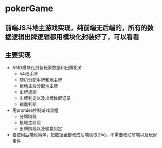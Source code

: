 # pokerGame
## 前端JS斗地主游戏实现，纯前端无后端的，所有的数据逻辑出牌逻辑都用模块化封装好了，可以看看

## 主要实现
+ AMD模块化封装玩家数据和出牌相关
  - 54张手牌
  - 随机分配手牌和地主牌
  - 抢地主后分配地主牌
  - 出牌规则
  - 出牌判定以及出牌数据记录
  - 输赢判断
+ 用promise控制游戏流程
  - 分牌阶段
  - 抢地主阶段
  - 出牌阶段以及输赢判定
+ 要使用后端也简单，把数据全部改成后端获取即可，不需要改动前端以及玩家事件
